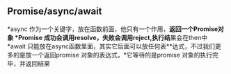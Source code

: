 <!-- function getData(callback){
    setTimeout(function(){
        var name="zhangshan"
        callback(name);
    },1000);
   
}
getData(function(aaa){
    console.log(aaa);
});
var p = new Promise(function(resolve,reject){
    setTimeout(function(){
        var name = "张三";
        resolve(name);
    },1000)
})
p.then(function(data){
    console.log(data);
}) -->
## Promise/async/await
*async 作为一个关键字，放在函数前面，他只有一个作用，**返回一个Promise对象
*Promise 成功会调用resolve，失败会调用reject,执行结**果会在then中
*await 只能放在async函数里面，其实它后面可以放任何表**达式，不过我们更多的是放一个返回promise 对象的表达式，*它等待的是promise 对象的执行完毕，并返回结果